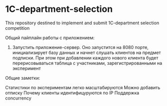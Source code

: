 # 1C-department-selection
This repository destined to implement and submit 1C-department selection competition

Общий пайплайн работы с приложением:

1) Запустить приложение-сервер. Оно запустится на 8080 порте, инициализирует базу данных и начнет слушать клиентов на предмет подписки. При этом при добавлении каждого нового клиента будет перерисовываться таблица с участниками, зарегистрированными на эксперимент

Общие заметки:

Статистики по экспериментам легко масштабируются
Можно добавить отписку
Почему клиенты идентифицуруются по IP
Поддержка concurrency